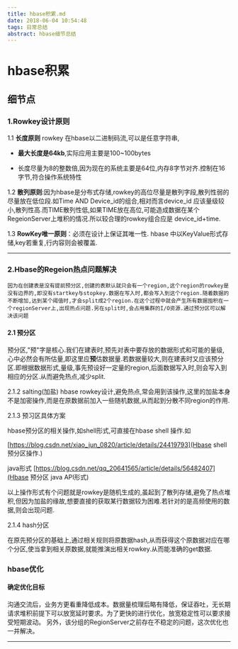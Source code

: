 ```yaml
---
title: hbase积累.md
date: 2018-06-04 10:54:48
tags: 日常总结
abstract: hbase细节总结
---
```

# hbase积累
<!-- more -->

## 细节点

### 1.Rowkey设计原则
<!-- more -->
1.1 **长度原则** rowkey 在hbase以二进制码流,可以是任意字符串,

* **最大长度是64kb**,实际应用主要是100~100bytes

* 长度尽量为8的整数倍,因为现在的系统主要是64位,内存8字节对齐.控制在16字节,符合操作系统特性

1.2 **散列原则**:因为hbase是分布式存储,rowkey的高位尽量是散列字段,散列性弱的尽量放在低位段.如Time AND Device_id的组合,相对而言device_id 应该量级较小,散列性高.而TIME散列性低,如果TIME放在高位,可能造成数据在某个RegeionServer上堆积的情况.所以较合理的rowkey组合应是
device_id+time.

1.3 **RowKey唯一原则**：必须在设计上保证其唯一性.
hbase 中以KeyValue形式存储,key若重复,行内容则会被覆盖.

---
### 2.Hbase的Regeion热点问题解决

`
因为在创建表是没有提前预分区,创建的表默认就只会有一个region,这个region的rowkey是没有边界的,即没有startkey与stopkey.数据在写入时,都会写入到这个region.随着数据的不断增加,达到某个阈值时,才会split成2个region.在这个过程中就会产生所有数据囤积在一个regionServer上,出现热点问题.另在split时,会占用集群的I/O资源.通过预分区可以解决该问题
`

#### 2.1 预分区

预分区,"预"字是核心.我们在建表时,预先对表中要存放的数据形式和可能的量级,心中必然会有所估量,即这里应**预**估数据量.若数据量较大,则在建表时又应该预分区.即根据数据形式,量级,事先预设好一定量的region,后面数据写入时,则会写入到相应的分区.从而避免热点,减少split.

2.1.2 salting(加盐)
hbase rowkey设计,避免热点,常会用到该操作,这里的加盐本身不是加密操作,而是在原数据前加入一些随机数据,从而起到分散不同region的作用.

2.1.3 预习区具体方案

hbase预分区的相关操作,如shell形式,可直接在hbase shell
操作.如

[https://blog.csdn.net/xiao_jun_0820/article/details/24419793](Hbase shell 预分区操作.)

java形式
[https://blog.csdn.net/qq_20641565/article/details/56482407](Hbase 预分区 java API形式)

以上操作形式有个问题就是rowkey是随机生成的,虽起到了散列存储,避免了热点堆积,但因为加盐的缘故,想要直接的获取某行数据较为困难.若针对的是高频使用的数据,则会出现问题.

2.1.4 hash分区

在原先预分区的基础上,通过相关规则将原数据hash,从而获得这个原数据对应在哪个分区,使当拿到相关原数据,就能推演出相关rowkey.从而能准确的get数据.

### hbase优化

#### 确定优化目标
沟通交流后，业务方更看重降低成本。数据量梳理后略有降低，保证吞吐，无长期请求堆积前提下可以放宽延时要求。为了更快的进行优化，放宽稳定性可以要求接受短期波动。
另外，该分组的RegionServer之前存在不稳定的问题，这次优化也一并解决。

---
